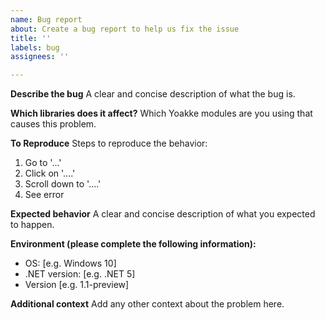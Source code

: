 ```yaml
---
name: Bug report
about: Create a bug report to help us fix the issue
title: ''
labels: bug
assignees: ''

---
```


**Describe the bug**
A clear and concise description of what the bug is.

**Which libraries does it affect?**
Which Yoakke modules are you using that causes this problem.

**To Reproduce**
Steps to reproduce the behavior:
1. Go to '...'
2. Click on '....'
3. Scroll down to '....'
4. See error

**Expected behavior**
A clear and concise description of what you expected to happen.

**Environment (please complete the following information):**
 - OS: [e.g. Windows 10]
 - .NET version: [e.g. .NET 5]
 - Version [e.g. 1.1-preview]

**Additional context**
Add any other context about the problem here.
